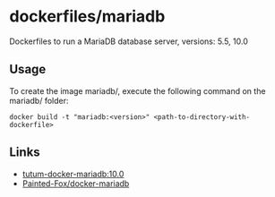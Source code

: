 # dockerfiles/mariadb

Dockerfiles to run a MariaDB database server, versions: 5.5, 10.0

## Usage

To create the image mariadb/<version>, execute the following command on the mariadb/<version> folder:

    docker build -t "mariadb:<version>" <path-to-directory-with-dockerfile>


## Links

- [tutum-docker-mariadb:10.0](https://github.com/tutumcloud/tutum-docker-mariadb/blob/master/10.0/Dockerfile)
- [Painted-Fox/docker-mariadb](https://github.com/Painted-Fox/docker-mariadb)
